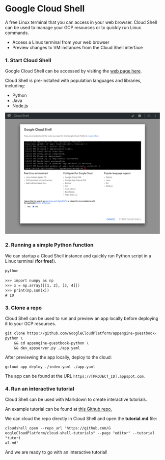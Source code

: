 # Google Cloud Shell 

A free Linux terminal that you can access in your web browser. Cloud Shell can be used to manage your GCP resources or to quickly run Linux commands.

- Access a Linux terminal from your web browser 
- Preview changes to VM instances from the Cloud Shell interface 

### 1. Start Cloud Shell 

Google Cloud Shell can be accessed by visiting the [web page here](https://cloud.google.com/shell/). 

Cloud Shell is pre-installed with population languages and libraries, including:

- Python 
- Java
- Node.js 

![Google Cloud Shell start](images/GCP_Start_Shell.png)

### 2. Running a simple Python function

We can startup a Cloud Shell instance and quickly run Python script in a Linux terminal (**for free!**). 

```
python 

>>> import numpy as np
>>> x = np.array([[1, 2], [3, 4]])
>>> print(np.sum(x))
# 10
``` 

### 3. Clone a repo 

Cloud Shell can be used to run and preview an app locally before deploying it to your GCP resources. 

```
git clone https://github.com/GoogleCloudPlatform/appengine-guestbook-python \
    && cd appengine-guestbook-python \
    && dev_appserver.py ./app.yaml
```

After previewing the app locally, deploy to the cloud: 

```
gcloud app deploy ./index.yaml ./app.yaml 
```

The app can be found at the URL <code>https://[PROJECT_ID].appspot.com</code>.

### 4. Run an interactive tutorial 

Cloud Shell can be used with Markdown to create interactive tutorials.

An example tutorial can be found at [this Github repo.](https://github.com/GoogleCloudPlatform/cloud-shell-tutorials)

We can cloud the repo directly in Cloud Shell and open the **tutorial.md** file: 

```
cloudshell_open --repo_url "https://github.com/G
oogleCloudPlatform/cloud-shell-tutorials" --page "editor" --tutorial "tutori
al.md"
```

And we are ready to go with an interactive tutorial!